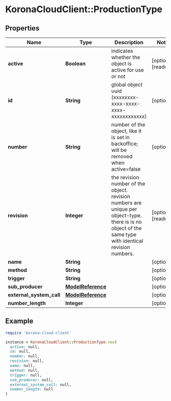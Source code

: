 # KoronaCloudClient::ProductionType

## Properties

| Name | Type | Description | Notes |
| ---- | ---- | ----------- | ----- |
| **active** | **Boolean** | indicates whether the object is active for use or not | [optional][readonly] |
| **id** | **String** | global object uuid (xxxxxxxx-xxxx-xxxx-xxxx-xxxxxxxxxxxx) | [optional] |
| **number** | **String** | number of the object, like it is set in backoffice; will be removed when active&#x3D;false | [optional] |
| **revision** | **Integer** | the revision number of the object. revision numbers are unique per object-type. there is is no object of the same type with identical revision numbers. | [optional][readonly] |
| **name** | **String** |  | [optional] |
| **method** | **String** |  | [optional] |
| **trigger** | **String** |  | [optional] |
| **sub_producer** | [**ModelReference**](ModelReference.md) |  | [optional] |
| **external_system_call** | [**ModelReference**](ModelReference.md) |  | [optional] |
| **number_length** | **Integer** |  | [optional] |

## Example

```ruby
require 'korona-cloud-client'

instance = KoronaCloudClient::ProductionType.new(
  active: null,
  id: null,
  number: null,
  revision: null,
  name: null,
  method: null,
  trigger: null,
  sub_producer: null,
  external_system_call: null,
  number_length: null
)
```

